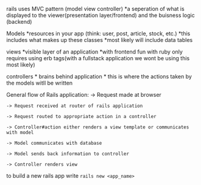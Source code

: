 rails uses MVC pattern (model view controller)
    *a seperation of what is displayed to the viewer(presentation layer/frontend) and the buisness logic (backend)

Models
    *resources in your app (think: user, post, article, stock, etc.)
        *this includes what makes up these classes
    *most likely will include data tables 

views
    *visible layer of an application
    *with frontend fun with ruby only requires using erb tags(with a fullstack application we wont be using this most likely) 

controllers
    * brains behind application
    * this is where the actions taken by the models witll be written


General flow of Rails application:
    -> Request made at browser

    -> Request received at router of rails application

    -> Request routed to appropriate action in a controller

    -> Controller#action either renders a view template or communicates with model

    -> Model communicates with database

    -> Model sends back information to controller

    -> Controller renders view

to build a new rails app write ```rails new <app_name>```